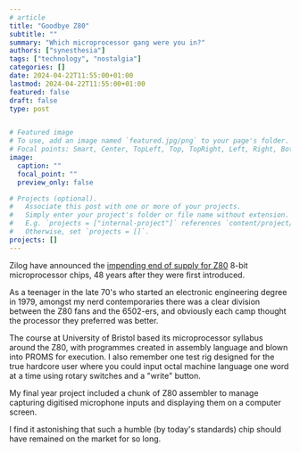 ```yaml
---
# article
title: "Goodbye Z80"
subtitle: ""
summary: "Which microprocessor gang were you in?"
authors: ["synesthesia"]
tags: ["technology", "nostalgia"]
categories: []
date: 2024-04-22T11:55:00+01:00
lastmod: 2024-04-22T11:55:00+01:00
featured: false
draft: false
type: post


# Featured image
# To use, add an image named `featured.jpg/png` to your page's folder.
# Focal points: Smart, Center, TopLeft, Top, TopRight, Left, Right, BottomLeft, Bottom, BottomRight.
image:
  caption: ""
  focal_point: ""
  preview_only: false

# Projects (optional).
#   Associate this post with one or more of your projects.
#   Simply enter your project's folder or file name without extension.
#   E.g. `projects = ["internal-project"]` references `content/project/deep-learning/index.md`.
#   Otherwise, set `projects = []`.
projects: []
---
```

Zilog have announced the [impending end of supply for Z80](https://www.mouser.com/PCN/Littelfuse_PCN_Z84C00.pdf) 8-bit microprocessor chips, 48 years after they were first introduced.

As a teenager in the late 70's who started an electronic engineering degree in 1979, amongst my nerd contemporaries there was a clear division between the Z80 fans and the 6502-ers, and obviously each camp thought the processor they preferred was better.

The course at University of Bristol based its microprocessor syllabus around the Z80, with programmes created in assembly language and  blown into PROMS for execution. I also remember one test rig designed for the true hardcore user where you could input octal machine language one word at a time using rotary switches and a "write" button.

My final year project included a chunk of Z80 assembler to manage capturing digitised microphone inputs and displaying them on a computer screen.

I find it astonishing that such a humble (by today's standards) chip should have remained on the market for so long.


